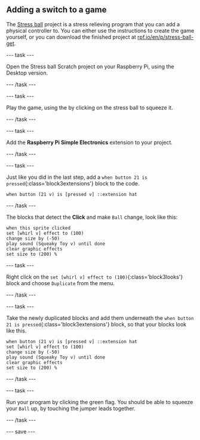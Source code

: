 ## Adding a switch to a game

The [Stress ball](https://projects.raspberrypi.org/en/projects/flappy-parrot) project is a stress relieving program that you can add a physical controller to. You can either use the instructions to create the game yourself, or you can download the finished project at [rpf.io/en/p/stress-ball-get](https://rpf.io/en/p/stress-ball-get).

--- task ---

Open the Stress ball Scratch project on your Raspberry Pi, using the Desktop version.

--- /task ---

--- task ---

Play the game, using the by clicking on the stress ball to squeeze it.

--- /task ---

--- task ---

Add the **Raspberry Pi Simple Electronics** extension to your project.

--- /task ---

--- task ---

Just like you did in the last step, add a `when button 21 is pressed`{:class='block3extensions'} block to the code.

```blocks3
when button (21 v) is [pressed v] ::extension hat
```

--- /task ---

The blocks that detect the **Click** and make `Ball` change, look like this:

```blocks3
when this sprite clicked
set [whirl v] effect to (100)
change size by (-50)
play sound (Squeaky Toy v) until done
clear graphic effects
set size to (200) %
```

--- task ---

Right click on the `set [whirl v] effect to (100)`{:class='block3looks'} block and choose `Duplicate` from the menu.

--- /task ---

--- task ---

Take the newly duplicated blocks and add them underneath the `when button 21 is pressed`{:class='block3extensions'} block, so that your blocks look like this.

```blocks3
when button (21 v) is [pressed v] ::extension hat
set [whirl v] effect to (100)
change size by (-50)
play sound (Squeaky Toy v) until done
clear graphic effects
set size to (200) %
```

--- /task ---

--- task ---

Run your program by clicking the green flag. You should be able to squeeze your `Ball` up, by touching the jumper leads together.

--- /task ---

--- save ---